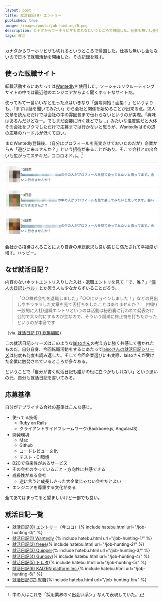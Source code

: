 ```yaml
---
layout: post
title: 就活日記(0) エントリー
published: true
image: /images/posts/job-hunting/0.png
description: カナダからワーホリビザも切れるというところで帰国した。仕事も無いし金もないので日本で就職活動を開始した。その記録を残す。
tags: 就活
---
```


カナダからワーホリビザも切れるというところで帰国した。仕事も無いし金もないので日本で就職活動を開始した。その記録を残す。

使った転職サイト
-----
転職活動するにあたっては[Wantedly](https://www.wantedly.com/)を使用した。ソーシャルリクルーティングサイトの中では最近他のエンジニアからよく聞くホットなサイトだ。

使ってみて一番いいなと思った点はいきなり「選考開始！面接！」というよりも、「まずは話を聞いてみたい」から会社と関係を始めることが出来る点。求人文章を読んだだけでは会社の中の雰囲気まで伝わらないというのが実際。「興味はあるんだけどなー。でもまだ面接に行くほどでも...」みたいな温度感だと大体その会社をブクマしただけで応募までは行かないと思うが、Wantedlyはその辺の応募のハードルが低くて良い。

またWantedly登録後、（自分はプロフィールを充実させておいたのだが）企業からも「遊びに来ませんか？」という招待が来ることがあり、そこで会社との出会いも広がってステキだ。ココロオドル。[^1]

![Wantedly Invite](/images/posts/job-hunting/invite.png)

会社から招待されることにより自身の承認欲求も良い感じに満たされて幸福度が増す。ハッピー。

なぜ就活日記？
-----
内容のないホットエントリ入りした入社・退職エントリを見て「で、誰？」「[個人の日記レベル](https://twitter.com/itmammoth/status/420021368537624576)」とか思う人も少なからずいることだろう。

> 「○○株式会社を退職しました」「○○にジョインしました！」などの見出しやキラキラした文章を見て舌打ちをしたことはありませんか？ 　(中略)　一般的に入社/退職エントリというのは活動は秘密裏に行われて発表だけ公的で大々的にするのが主なので、そういう風潮に終止符を打ちたかったというのが本音です

（via.
[就活日記 (7) 総集編回](http://laiso.hatenablog.com/entry/2014/01/27/%E5%B0%B1%E6%B4%BB%E6%97%A5%E8%A8%98_%287%29_%E7%B7%8F%E9%9B%86%E7%B7%A8%E5%9B%9E)）

この就活日記シリーズはこのような[laisoさん](https://twitter.com/laiso)の考え方に強く共感して書かれたものだ。自分自身、今回転職活動をするにあたって[laisoさんの就活日記シリーズ](http://laiso.hatenablog.com/entry/2014/01/11/%E5%B0%B1%E6%B4%BB%E6%97%A5%E8%A8%98_(0)_%E3%82%A8%E3%83%B3%E3%83%88%E3%83%AA%E3%83%BC)は何度も何度も読み返した。そして今回企業選びにも実際、laisoさんが受けた企業に触発されているところが多々ある。

ということで「自分が書く就活日記も誰かの役に立つかもしれない」という思いの元、自分も就活日記を書いてみる。

応募基準
-----
自分がアプライする会社の基準はこんな感じ。

* 使ってる技術:
  * Ruby on Rails
  * クライアントサイドフレームワーク(Backbone.js, AngularJS)
* 開発環境:
  * Mac
  * Github
  * コードレビュー文化
  * テスト・CI環境
* B2Cで将来性があるサービス
* その会社のやっていること・方向性に共感できる
* 成長性がある会社
  * 逆に言うと成長しきった大企業じゃない会社だとよい
* エンジニアを尊重する文化がある

全てあてはまってると望ましいけど一部でも良い。

就活日記一覧
-----
* [就活日記(0) エントリー](#)（今ココ）{% include hatebu.html url="/job-hunting-0/" %}<br />
* [就活日記(1) Wantedly](/job-hunting-1/) {% include hatebu.html url="/job-hunting-1/" %}<br />
* [就活日記(2) freee](/job-hunting-2/){% include hatebu.html url="/job-hunting-2/" %}<br />
* [就活日記(3) Quipper](/job-hunting-3/){% include hatebu.html url="/job-hunting-3/" %}<br />
* [就活日記(4) Gunosy](/job-hunting-4/){% include hatebu.html url="/job-hunting-4/" %}<br />
* [就活日記(5) トレタ](/job-hunting-5/){% include hatebu.html url="/job-hunting-5/" %}<br />
* [就活日記(6) KAIZEN platform Inc.](/job-hunting-6/){% include hatebu.html url="/job-hunting-6/" %}<br />
* [就活日記(完) 就職](/job-hunting-fin/){% include hatebu.html url="/job-hunting-fin/" %}<br />

[^1]: 中の人はこれを「採用業界の＜出会い系＞」なんて表現していた。
